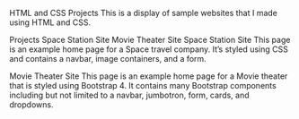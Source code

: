 HTML and CSS Projects
This is a display of sample websites that I made using HTML and CSS.

Projects
Space Station Site
Movie Theater Site
Space Station Site
This page is an example home page for a Space travel company. It’s styled using CSS and contains a navbar, image containers, and a form.

Movie Theater Site
This page is an example home page for a Movie theater that is styled using Bootstrap 4. It contains many Bootstrap components including but not limited to a navbar, jumbotron, form, cards, and dropdowns.
